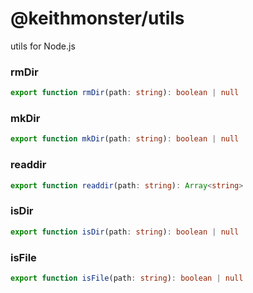 # @keithmonster/utils

utils for Node.js


### rmDir
```ts
export function rmDir(path: string): boolean | null
```

### mkDir
```ts
export function mkDir(path: string): boolean | null
```

### readdir
```ts
export function readdir(path: string): Array<string>
```

### isDir
```ts
export function isDir(path: string): boolean | null
```

### isFile
```ts
export function isFile(path: string): boolean | null
```
